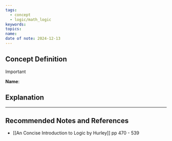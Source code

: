 ```yaml
---
tags:
  - concept
  - logic/math_logic
keywords: 
topics: 
name: 
date of note: 2024-12-13
---
```


## Concept Definition

>[!important]
>**Name**: 



## Explanation





-----------
##  Recommended Notes and References



- [[An Concise Introduction to Logic by Hurley]] pp 470 - 539